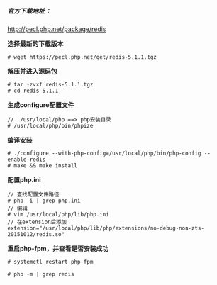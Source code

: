 ##### 官方下载地址：

http://pecl.php.net/package/redis



**选择最新的下载版本**

```
# wget https://pecl.php.net/get/redis-5.1.1.tgz
```

**解压并进入源码包**

```
# tar -zvxf redis-5.1.1.tgz
# cd redis-5.1.1
```

**生成configure配置文件**

```
//  /usr/local/php ==> php安装目录
# /usr/local/php/bin/phpize
```

**编译安装**

```
# ./configure --with-php-config=/usr/local/php/bin/php-config --enable-redis
# make && make install
```

**配置php.ini**

```
// 查找配置文件路径
# php -i | grep php.ini
// 编辑
# vim /usr/local/php/lib/php.ini
// 在extension后添加
extension="/usr/local/php/lib/php/extensions/no-debug-non-zts-20151012/redis.so"
```

**重启php-fpm，并查看是否安装成功**

```
# systemctl restart php-fpm

# php -m | grep redis
```







